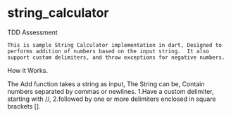 # string_calculator
 TDD Assessment


`This is sample String Calculator implementation in dart, Designed to performs addition of numbers based on the input string. 
It also support custom delimiters, and throw exceptions for negative numbers.`


How it Works.

The Add function takes a string as input, The String can be,
Contain numbers separated by commas or newlines.
1.Have a custom delimiter, starting with //, 
2.followed by one or more delimiters enclosed in square brackets [].